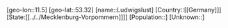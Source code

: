 ﻿---
location: [53.32,11.5]
type: City
tags:
- geo/City


SpocWebEntityId: 32130
isDeleted: false
confidential: public

---
[geo-lon::11.5]
[geo-lat::53.32]
[name::Ludwigslust]
[Country::[[Germany]]]
[State:[[../../Mecklenburg-Vorpommern]]]]
[Population::]
[Unknown::]

